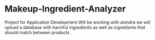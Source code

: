 # Makeup-Ingredient-Analyzer
Project for Application Development
Will be working with alondra 
we will upload a database with harmful ingredients as well as ingredients that should match between products 


